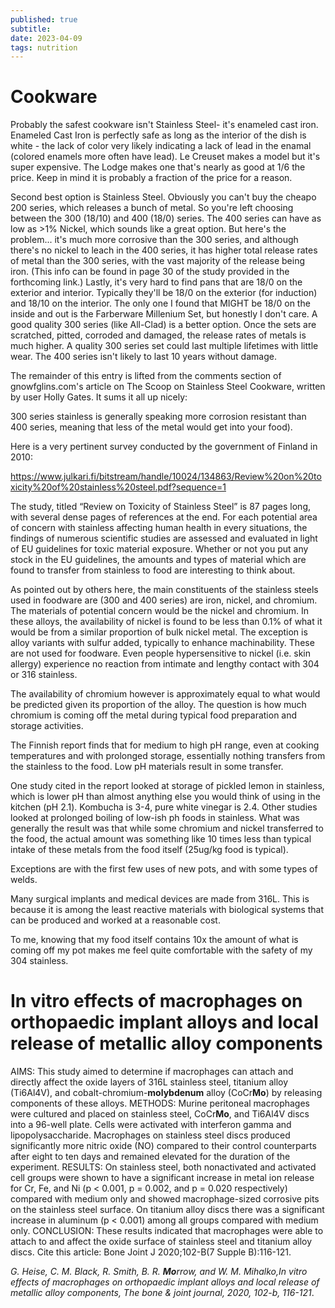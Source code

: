 ```yaml
---
published: true
subtitle: 
date: 2023-04-09
tags: nutrition
---
```


# Cookware
Probably the safest cookware isn't Stainless Steel- it's enameled cast iron. Enameled Cast Iron is perfectly safe as long as the interior of the dish is white - the lack of color very likely indicating a lack of lead in the enamal (colored enamels more often have lead). Le Creuset makes a model but it's super expensive. The Lodge makes one that's nearly as good at 1/6 the price. Keep in mind it is probably a fraction of the price for a reason.
  
Second best option is Stainless Steel. Obviously you can't buy the cheapo 200 series, which releases a bunch of metal. So you're left choosing between the 300 (18/10) and 400 (18/0) series. The 400 series can have as low as >1% Nickel, which sounds like a great option. But here's the problem... it's much more corrosive than the 300 series, and although there's no nickel to leach in the 400 series, it has higher total release rates of metal than the 300 series, with the vast majority of the release being iron. (This info can be found in page 30 of the study provided in the forthcoming link.) Lastly, it's very hard to find pans that are 18/0 on the exterior and interior. Typically they'll be 18/0 on the exterior (for induction) and 18/10 on the interior. The only one I found that MIGHT be 18/0 on the inside and out is the Farberware Millenium Set, but honestly I don't care. A good quality 300 series (like All-Clad) is a better option. Once the sets are scratched, pitted, corroded and damaged, the release rates of metals is much higher. A quality 300 series set could last multiple lifetimes with little wear. The 400 series isn't likely to last 10 years without damage.  
  
The remainder of this entry is lifted from the comments section of gnowfglins.com's article on The Scoop on Stainless Steel Cookware, written by user Holly Gates. It sums it all up nicely:  
  
300 series stainless is generally speaking more corrosion resistant than 400 series, meaning that less of the metal would get into your food).  
  
Here is a very pertinent survey conducted by the government of Finland in 2010:  
  
https://www.julkari.fi/bitstream/handle/10024/134863/Review%20on%20toxicity%20of%20stainless%20steel.pdf?sequence=1
  
The study, titled “Review on Toxicity of Stainless Steel” is 87 pages long, with several dense pages of references at the end. For each potential area of concern with stainless affecting human health in every situations, the findings of numerous scientific studies are assessed and evaluated in light of EU guidelines for toxic material exposure. Whether or not you put any stock in the EU guidelines, the amounts and types of material which are found to transfer from stainless to food are interesting to think about.  
  
As pointed out by others here, the main constituents of the stainless steels used in foodware are (300 and 400 series) are iron, nickel, and chromium. The materials of potential concern would be the nickel and chromium. In these alloys, the availability of nickel is found to be less than 0.1% of what it would be from a similar proportion of bulk nickel metal. The exception is alloy variants with sulfur added, typically to enhance machinability. These are not used for foodware. Even people hypersensitive to nickel (i.e. skin allergy) experience no reaction from intimate and lengthy contact with 304 or 316 stainless.  
  
The availability of chromium however is approximately equal to what would be predicted given its proportion of the alloy. The question is how much chromium is coming off the metal during typical food preparation and storage activities.  
  
The Finnish report finds that for medium to high pH range, even at cooking temperatures and with prolonged storage, essentially nothing transfers from the stainless to the food. Low pH materials result in some transfer.  
  
One study cited in the report looked at storage of pickled lemon in stainless, which is lower pH than almost anything else you would think of using in the kitchen (pH 2.1). Kombucha is 3-4, pure white vinegar is 2.4. Other studies looked at prolonged boiling of low-ish ph foods in stainless. What was generally the result was that while some chromium and nickel transferred to the food, the actual amount was something like 10 times less than typical intake of these metals from the food itself (25ug/kg food is typical).  
  
Exceptions are with the first few uses of new pots, and with some types of welds.  
  
Many surgical implants and medical devices are made from 316L. This is because it is among the least reactive materials with biological systems that can be produced and worked at a reasonable cost.  
  
To me, knowing that my food itself contains 10x the amount of what is coming off my pot makes me feel quite comfortable with the safety of my 304 stainless.

# In vitro effects of macrophages on orthopaedic implant alloys and local release of metallic alloy components

AIMS: This study aimed to determine if macrophages can attach and directly affect the oxide layers of 316L stainless steel, titanium alloy (Ti6Al4V), and cobalt-chromium-**molybdenum** alloy (CoCr**Mo**) by releasing components of these alloys. METHODS: Murine peritoneal macrophages were cultured and placed on stainless steel, CoCr**Mo**, and Ti6Al4V discs into a 96-well plate. Cells were activated with interferon gamma and lipopolysaccharide. Macrophages on stainless steel discs produced significantly more nitric oxide (NO) compared to their control counterparts after eight to ten days and remained elevated for the duration of the experiment. RESULTS: On stainless steel, both nonactivated and activated cell groups were shown to have a significant increase in metal ion release for Cr, Fe, and Ni (p < 0.001, p = 0.002, and p = 0.020 respectively) compared with medium only and showed macrophage-sized corrosive pits on the stainless steel surface. On titanium alloy discs there was a significant increase in aluminum (p < 0.001) among all groups compared with medium only. CONCLUSION: These results indicated that macrophages were able to attach to and affect the oxide surface of stainless steel and titanium alloy discs. Cite this article: Bone Joint J 2020;102-B(7 Supple B):116-121.

_G. Heise, C. M. Black, R. Smith, B. R. **Mo**rrow, and W. M. Mihalko,In vitro effects of macrophages on orthopaedic implant alloys and local release of metallic alloy components, The bone & joint journal, 2020, 102-b, 116-121_.